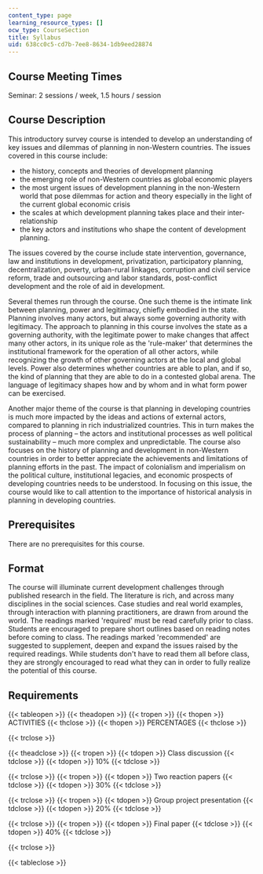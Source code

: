 ```yaml
---
content_type: page
learning_resource_types: []
ocw_type: CourseSection
title: Syllabus
uid: 638cc0c5-cd7b-7ee8-8634-1db9eed28874
---
```


Course Meeting Times
--------------------

Seminar: 2 sessions / week, 1.5 hours / session

Course Description
------------------

This introductory survey course is intended to develop an understanding of key issues and dilemmas of planning in non-Western countries. The issues covered in this course include:

*   the history, concepts and theories of development planning
*   the emerging role of non-Western countries as global economic players
*   the most urgent issues of development planning in the non-Western world that pose dilemmas for action and theory especially in the light of the current global economic crisis
*   the scales at which development planning takes place and their inter-relationship
*   the key actors and institutions who shape the content of development planning.

The issues covered by the course include state intervention, governance, law and institutions in development, privatization, participatory planning, decentralization, poverty, urban-rural linkages, corruption and civil service reform, trade and outsourcing and labor standards, post-conflict development and the role of aid in development.

Several themes run through the course. One such theme is the intimate link between planning, power and legitimacy, chiefly embodied in the state. Planning involves many actors, but always some governing authority with legitimacy. The approach to planning in this course involves the state as a governing authority, with the legitimate power to make changes that affect many other actors, in its unique role as the 'rule-maker' that determines the institutional framework for the operation of all other actors, while recognizing the growth of other governing actors at the local and global levels. Power also determines whether countries are able to plan, and if so, the kind of planning that they are able to do in a contested global arena. The language of legitimacy shapes how and by whom and in what form power can be exercised.

Another major theme of the course is that planning in developing countries is much more impacted by the ideas and actions of external actors, compared to planning in rich industrialized countries. This in turn makes the process of planning – the actors and institutional processes as well political sustainability – much more complex and unpredictable. The course also focuses on the history of planning and development in non-Western countries in order to better appreciate the achievements and limitations of planning efforts in the past. The impact of colonialism and imperialism on the political culture, institutional legacies, and economic prospects of developing countries needs to be understood. In focusing on this issue, the course would like to call attention to the importance of historical analysis in planning in developing countries.

Prerequisites
-------------

There are no prerequisites for this course.

Format
------

The course will illuminate current development challenges through published research in the field. The literature is rich, and across many disciplines in the social sciences. Case studies and real world examples, through interaction with planning practitioners, are drawn from around the world. The readings marked 'required' must be read carefully prior to class. Students are encouraged to prepare short outlines based on reading notes before coming to class. The readings marked 'recommended' are suggested to supplement, deepen and expand the issues raised by the required readings. While students don't have to read them all before class, they are strongly encouraged to read what they can in order to fully realize the potential of this course.

Requirements
------------

{{< tableopen >}}
{{< theadopen >}}
{{< tropen >}}
{{< thopen >}}
ACTIVITIES
{{< thclose >}}
{{< thopen >}}
PERCENTAGES
{{< thclose >}}

{{< trclose >}}

{{< theadclose >}}
{{< tropen >}}
{{< tdopen >}}
Class discussion
{{< tdclose >}}
{{< tdopen >}}
10%
{{< tdclose >}}

{{< trclose >}}
{{< tropen >}}
{{< tdopen >}}
Two reaction papers
{{< tdclose >}}
{{< tdopen >}}
30%
{{< tdclose >}}

{{< trclose >}}
{{< tropen >}}
{{< tdopen >}}
Group project presentation
{{< tdclose >}}
{{< tdopen >}}
20%
{{< tdclose >}}

{{< trclose >}}
{{< tropen >}}
{{< tdopen >}}
Final paper
{{< tdclose >}}
{{< tdopen >}}
40%
{{< tdclose >}}

{{< trclose >}}

{{< tableclose >}}